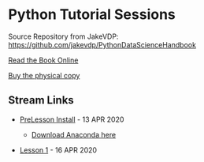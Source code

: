 # Python Tutorial Sessions

Source Repository from JakeVDP: https://github.com/jakevdp/PythonDataScienceHandbook

[Read the Book Online](https://jakevdp.github.io/PythonDataScienceHandbook/)

[Buy the physical copy](http://shop.oreilly.com/product/0636920034919.do)

## Stream Links
* [PreLesson Install](https://youtu.be/sMAiG-IuzCg) - 13 APR 2020

  * [Download Anaconda here](https://www.anaconda.com/distribution/)

* [Lesson 1](https://youtu.be/vDvbVWg-PfU) - 16 APR 2020
